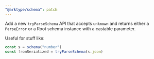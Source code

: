 ```yaml
---
"@arktype/schema": patch
---
```


Add a new `tryParseSchema` API that accepts `unknown` and returns either a `ParseError` or a Root schema instance with a castable parameter.

Useful for stuff like:

```ts
const s = schema("number")
const fromSerialized = tryParseSchema(s.json)
```
